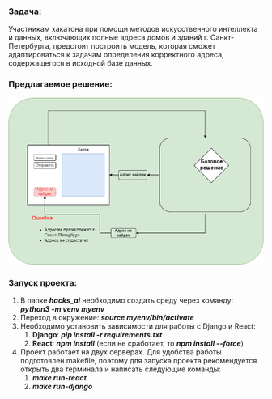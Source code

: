### Задача:
Участникам хакатона при помощи методов искусственного интеллекта и данных, включающих полные адреса домов и зданий г. Санкт-Петербурга, предстоит построить модель, которая сможет адаптироваться к задачам определения корректного адреса, содержащегося в исходной базе данных.

### Предлагаемое решение:

![](Scheme.png)

### Запуск проекта:
1. В папке ***hacks_ai*** необходимо создать среду через команду: ***python3 -m venv myenv***
2. Переход в окружение: ***source myenv/bin/activate***
2. Необходимо установить зависимости для работы с Django и React:
   1. **Django**: ***pip install -r requirements.txt***
   2. **React**: ***npm install*** (если не сработает, то ***npm install --force***)
4. Проект работает на двух серверах. Для удобства работы подготовлен makefile, поэтому для запуска проекта рекомендуется
открыть два терминала и написать следующие команды: 
   1. ***make run-react***
   2. ***make run-django***
